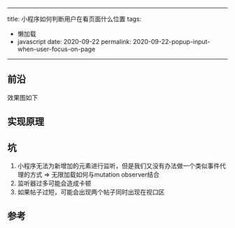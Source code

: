 
---
title: 小程序如何判断用户在看页面什么位置
tags:

- 懒加载
- javascript
date: 2020-09-22
permalink:  2020-09-22-popup-input-when-user-focus-on-page

---

## 前沿

效果图如下

## 实现原理

## 坑

1. 小程序无法为新增加的元素进行监听，但是我们又没有办法做一个类似事件代理的方式 => 无限加载如何与mutation observer结合
2. 监听器过多可能会造成卡顿
3. 如果帖子过短，可能会出现两个帖子同时出现在视口区

## 参考

[](https://www.smashingmagazine.com/2018/01/deferring-lazy-loading-intersection-observer-api/)
[](https://developers.weixin.qq.com/community/develop/doc/000084591884f08b0048b166751c00)
